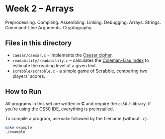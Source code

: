 # Week 2 – Arrays

Preprocessing. Compiling. Assembling. Linking. Debugging. Arrays. Strings. Command-Line Arguments. Cryptography.

## Files in this directory

- `caesar/caesar.c` - implements the [Caesar cipher](https://en.wikipedia.org/wiki/Caesar_cipher).
- `readability/readability.c` – calculates the [Coleman-Liau index](https://en.wikipedia.org/wiki/Coleman%E2%80%93Liau_index) to estimate the reading level of a given text.
- `scrabble/scrabble.c` - a simple game of [Scrabble](https://en.wikipedia.org/wiki/Scrabble), comparing two players' scores.

## How to Run

All programs in this set are written in **C** and require the `cs50.h` library. If you’re using the [CS50 IDE](https://cs50.dev/), everything is preinstalled.

To compile a program, use `make` followed by the filename (without `.c`).  

```bash
make example
./example
